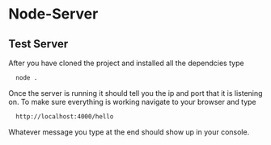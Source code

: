 # Node-Server
## Test Server
After you have cloned the project and installed all the dependcies type 
```sh
  node .
```
Once the server is running it should tell you the ip and port that it is listening on. To make sure everything is working navigate to your browser and type
```sh
  http://localhost:4000/hello
```
Whatever message you type at the end should show up in your console. 
